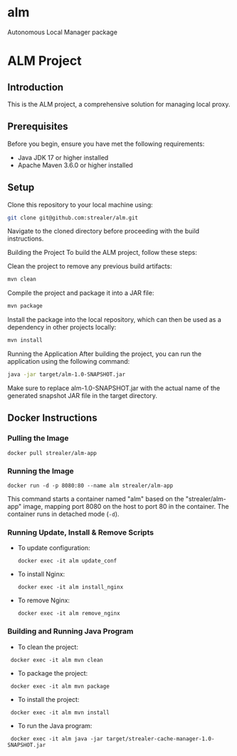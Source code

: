 # alm
Autonomous Local Manager package


# ALM Project

## Introduction
This is the ALM project, a comprehensive solution for managing local proxy.

## Prerequisites
Before you begin, ensure you have met the following requirements:
- Java JDK 17 or higher installed
- Apache Maven 3.6.0 or higher installed

## Setup
Clone this repository to your local machine using:
```bash
git clone git@github.com:strealer/alm.git
```
Navigate to the cloned directory before proceeding with the build instructions.

Building the Project
To build the ALM project, follow these steps:

Clean the project to remove any previous build artifacts:

```bash
mvn clean
```
Compile the project and package it into a JAR file:

```bash
mvn package
```
Install the package into the local repository, which can then be used as a dependency in other projects locally:

```bash
mvn install
```
Running the Application
After building the project, you can run the application using the following command:

```bash
java -jar target/alm-1.0-SNAPSHOT.jar
```
Make sure to replace alm-1.0-SNAPSHOT.jar with the actual name of the generated snapshot JAR file in the target directory.


## Docker Instructions

### Pulling the Image
```shell
docker pull strealer/alm-app
```

### Running the Image
```shell
docker run -d -p 8080:80 --name alm strealer/alm-app
```
This command starts a container named "alm" based on the "strealer/alm-app" image, mapping port 8080 on the host to port 80 in the container. The container runs in detached mode (`-d`).

### Running Update, Install & Remove Scripts
- To update configuration:
  ```shell
  docker exec -it alm update_conf
  ```
- To install Nginx:
  ```shell
  docker exec -it alm install_nginx
  ```
- To remove Nginx:
  ```shell
  docker exec -it alm remove_nginx
  ```


### Building and Running Java Program
- To clean the project:
 ```shell
  docker exec -it alm mvn clean
  ```
- To package the project:
 ```shell
  docker exec -it alm mvn package
  ```
- To install the project:
 ```shell
  docker exec -it alm mvn install
  ```
- To run the Java program:
 ```shell
  docker exec -it alm java -jar target/strealer-cache-manager-1.0-SNAPSHOT.jar
  ```
